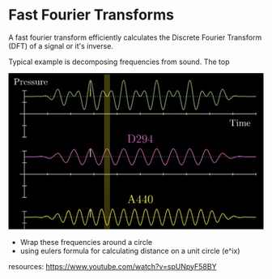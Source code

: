 # Fast Fourier Transforms

A fast fourier transform efficiently calculates the Discrete Fourier Transform (DFT) of a signal or it's inverse.

Typical example is decomposing frequencies from sound. The top

![FFT visualization](images/image.png)

- Wrap these frequencies around a circle
- using eulers formula for calculating distance on a unit circle (e^ix)

resources:
https://www.youtube.com/watch?v=spUNpyF58BY
